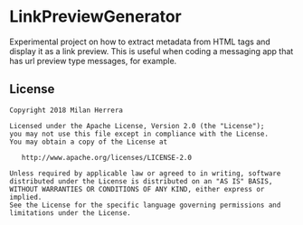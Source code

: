 # LinkPreviewGenerator
Experimental project on how to extract metadata from HTML tags and display it as a link preview.
This is useful when coding a messaging app that has url preview type messages, for example.

License
-------

    Copyright 2018 Milan Herrera

    Licensed under the Apache License, Version 2.0 (the "License");
    you may not use this file except in compliance with the License.
    You may obtain a copy of the License at

       http://www.apache.org/licenses/LICENSE-2.0

    Unless required by applicable law or agreed to in writing, software
    distributed under the License is distributed on an "AS IS" BASIS,
    WITHOUT WARRANTIES OR CONDITIONS OF ANY KIND, either express or implied.
    See the License for the specific language governing permissions and
    limitations under the License.
